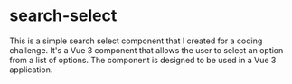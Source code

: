 # search-select

This is a simple search select component that I created for a coding challenge. It's a Vue 3 component that allows the user to select an option from a list of options. The component is designed to be used in a Vue 3 application.
